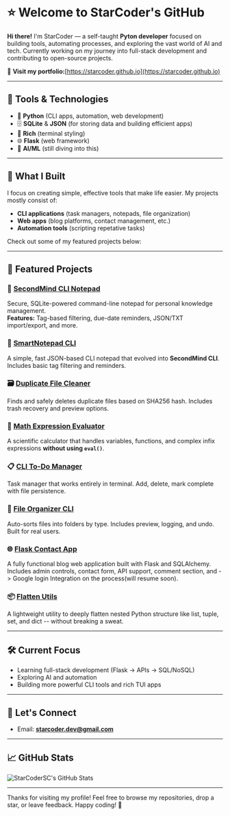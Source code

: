 # ⭐ Welcome to StarCoder's GitHub

**Hi there!** I'm StarCoder — a self-taught **Pyton developer** focused on building tools, automating processes, and exploring the vast world of AI and tech.
Currently working on my journey into full-stack development and contributing to open-source projects.

🔗 **Visit my portfolio:**[https://starcoder.github.io](https://starcoder.github.io)

---

## 🔧 Tools & Technologies

- 🐍 **Python** (CLI apps, automation, web development)
- 🗄️ **SQLite** & **JSON** (for storing data and building efficient apps)
- 🎨 **Rich** (terminal styling)
- 🌐 **Flask** (web framework)
- 🤖 **AI/ML** (still diving into this)

---

## 🚀 What I Built

I focus on creating simple, effective tools that make life easier. My projects mostly consist of:

- **CLI applications** (task managers, notepads, file organization)
- **Web apps** (blog platforms, contact management, etc.)
- **Automation tools** (scripting repetative tasks)

Check out some of my featured projects below:

---

## 🧠 Featured Projects

### 📝 [SecondMind CLI Notepad](https://github.com/StarCoderSC/secondmind-cli)
Secure, SQLite-powered command-line notepad for personal knowledge management.  
**Features:** Tag-based filtering, due-date reminders, JSON/TXT import/export, and more.

### 📓 [SmartNotepad CLI](https://github.com/StarCoderSC/smartnotepad-cli)
A simple, fast JSON-based CLI notepad that evolved into **SecondMind CLI**. Includes basic tag filtering and reminders.

### 🗃️ [Duplicate File Cleaner](https://github.com/StarCoderSC/duplicate-file-cleaner)
Finds and safely deletes duplicate files based on SHA256 hash. Includes trash recovery and preview options.

### 🔢 [Math Expression Evaluator](https://github.com/StarCoderSC/math-expression-evaluator)
A scientific calculator that handles variables, functions, and complex infix expressions **without using `eval()`**.

### 📋 [CLI To-Do Manager](https://github.com/StarCoderSC/cli-todo-manager)
Task manager that works entirely in terminal. Add, delete, mark complete with file persistence.

### 🧹 [File Organizer CLI](https://github.com/StarCoderSC/file-organizer-cli)
Auto-sorts files into folders by type. Includes preview, logging, and undo. Built for real users.

### 🌐 [Flask Contact App](https://github.com/StarCoderSC/flask-contact-app)
A fully functional blog web application built with Flask and SQLAlchemy. Includes admin controls, contact form,
API support, comment section, and -> Google login Integration on the process(will resume soon).

### 📦 [Flatten Utils](https://github.com/StarCoderSC/flatten-utils)
A lightweight utility to deeply flatten nested Python structure like list, tuple, set, and dict -- without breaking a sweat.

---

## 🛠️ Current Focus

- Learning full-stack development (Flask → APIs → SQL/NoSQL)
- Exploring AI and automation
- Building more powerful CLI tools and rich TUI apps

---

## 💬 Let's Connect

- Email: **starcoder.dev@gmail.com**

---

## 📈 GitHub Stats

![StarCoderSC's GitHub Stats](https://github-readme-stats.vercel.app/api?username=StarCoderSC&show_icons=true&hide_title=true&count_private=true&hide=prs&theme=radical)

---

Thanks for visiting my profile! Feel free to browse my repositories, drop a star, or leave feedback. Happy coding! 🚀


